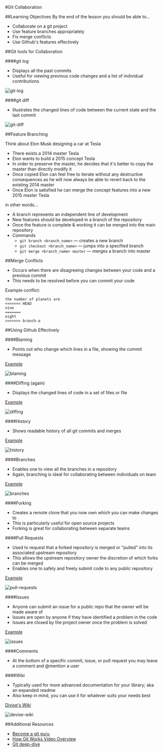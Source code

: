 #Git Collaboration

##Learning Objectives
By the end of the lesson you should be able to...


* Collaborate on a git project
* Use feature branches appropriately
* Fix merge conflicts
* Use Github's features effectively

##Git tools for Collaboration

####git log

* Displays all the past commits
* Useful for viewing previous code changes and a list of individual contributions

![git-log](imgs/git-log.png)


####git diff

* Illustrates the changed lines of code between the current state and the last commit

![git-diff](imgs/git-diff-ex.png)


##Feature Branching

Think about Elon Musk designing a car at Tesla

* There exists a 2014 master Tesla
* Elon wants to build a 2015 concept Tesla
* In order to preserve the master, he decides that it's better to copy the master than directly modify it
* Once copied Elon can feel free to iterate without any destructive consequences as he will now always be able to revert back to the existing 2014 master
* Once Elon is satisfied he can merge the concept features into a new 2015 master Tesla

in other words...

* A branch represents an independent line of development
* New features should be developed in a branch of the repository
* Once the feature is complete & working it can be merged into the main repository
* Commands
	* `git branch <branch_name>` — creates a new branch
	* `git checkout <branch_name>` — jumps into a specified branch
	* `git merge <branch_name> master` — merges a branch into master

##Merge Conflicts

* Occurs when there are disagreeing changes between your code and a previous commit
* This needs to be resolved before you can commit your code

Example conflict:

```
the number of planets are
<<<<<<< HEAD
nine
=======
eight
>>>>>>> branch-a
```

##Using Github Effectively

####Blaming

* Points out who change which lines in a file, showing the commit message

[Example](https://github.com/sf-wdi-14/rails-review/blame/master/app/controllers/articles_controller.rb)

![blaming](imgs/blaming.png)


####Diffing (again)

* Displays the changed lines of code in a set of files or file

[Example](https://github.com/sf-wdi-14/rails-review/commit/06f2e972016d421f4aff9c170cbf335a4bcde552)

![diffing](imgs/diffing.png)

####History

* Shows readable history of all git commits and merges

[Example](https://github.com/sf-wdi-14/rails-review/commits/master)

![history](imgs/history.png)


####Branches

* Enables one to view all the branches in a repository
* Again, branching is ideal for collaborating between individuals on team

[Example](https://github.com/sf-wdi-14/rails-review/branches)

![branches](imgs/branches.png)


####Forking

* Creates a remote clone that you now own which you can make changes to
* This is particularly useful for open source projects
* Forking is great for collaborating between separate teams 

####Pull Requests

* Used to request that a forked repository is merged or "pulled" into its associated upstream repository
* This allows the upstream repository owner the discretion of which forks can be merged
* Enables one to safely and freely submit code to any public repository

[Example](https://github.com/sf-wdi-14/notes/pulls)

![pull-requests](imgs/pull-requests.png)

####Issues

* Anyone can submit an issue for a public repo that the owner will be made aware of
* Issues are open by anyone if they have identified a problem in the code
* Issues are closed by the project owner once the problem is solved

[Example](https://github.com/sf-wdi-14/rails-review/issues)

![issues](imgs/issues.png)

####Comments

* At the bottom of a specific commit, issue, or pull request you may leave a comment and @mention a user

####Wiki

* Typically used for more advanced documentation for your library; aka an expanded readme
* Also keep in mind, you can use it for whatever suits your needs best

[Divise's Wiki](https://github.com/plataformatec/devise/wiki)

![devise-wiki](imgs/devise-wiki.png)


##Additional Resources

* [Become a git guru](https://www.atlassian.com/git/tutorials/)
* [How Git Works Video Overview](https://www.youtube.com/watch?v=1ffBJ4sVUb4)
* [Git deep-dive](http://think-like-a-git.net/)
